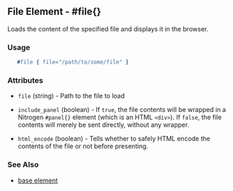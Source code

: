 

## File Element - #file{}

  Loads the content of the specified file and displays it in the browser.

### Usage

```erlang
   #file { file="/path/to/some/file" }

```

### Attributes

   * `file` (string) - Path to the file to load

   * `include_panel` (boolean) - If `true`, the file contents will be wrapped
      in a Nitrogen `#panel{}` element (which is an HTML `<div>`). If `false`, the
      file contents will merely be sent directly, without any wrapper.

   * `html_encode` (boolean) - Tells whether to safely HTML encode the
      contents of the file or not before presenting.


### See Also

 *  [base element](./element_base.md)
